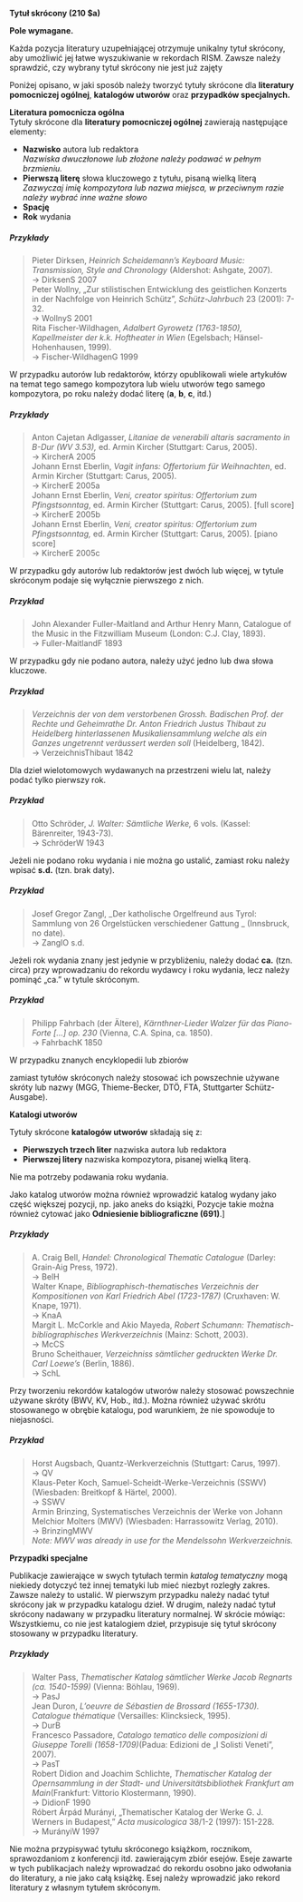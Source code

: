 

**Tytuł skrócony (210 $a)**

**Pole wymagane.**

Każda pozycja literatury uzupełniającej otrzymuje unikalny tytuł skrócony, aby umożliwić jej łatwe wyszukiwanie w rekordach RISM. Zawsze należy sprawdzić, czy wybrany tytuł skrócony nie jest już zajęty  

Poniżej opisano, w jaki sposób należy tworzyć tytuły skrócone dla **literatury pomocniczej ogólnej**, **katalogów utworów** oraz **przypadków specjalnych.**

**Literatura pomocnicza ogólna**    
Tytuły skrócone dla **literatury pomocniczej ogólnej** zawierają następujące elementy:

- **Nazwisko** autora lub redaktora  
_Nazwiska dwuczłonowe lub złożone należy podawać w pełnym brzmieniu._  
- **Pierwszą literę** słowa kluczowego z tytułu, pisaną wielką literą  
_Zazwyczaj imię kompozytora lub nazwa miejsca, w przeciwnym razie należy wybrać inne ważne słowo_  
- **Spację**
- **Rok** wydania

##### Przykłady

> Pieter Dirksen, _Heinrich Scheidemann’s Keyboard Music: Transmission, Style and Chronology_ (Aldershot: Ashgate, 2007).  
>             → DirksenS 2007  
> Peter Wollny, „Zur stilistischen Entwicklung des geistlichen Konzerts in der Nachfolge von Heinrich Schütz”, _Schütz-Jahrbuch_ 23 (2001): 7-32.  
>             → WollnyS 2001  
> Rita Fischer-Wildhagen, _Adalbert Gyrowetz (1763-1850), Kapellmeister der k.k. Hoftheater in Wien_ (Egelsbach; Hänsel-Hohenhausen, 1999).  
>             → Fischer-WildhagenG 1999



W przypadku autorów lub redaktorów, którzy opublikowali wiele artykułów na temat tego samego kompozytora lub wielu utworów tego samego kompozytora, po roku należy dodać literę (**a**, **b**, **c**, itd.)   



##### Przykłady

> Anton Cajetan Adlgasser, _Litaniae de venerabili altaris sacramento in B-Dur (WV 3.53),_ ed. Armin Kircher (Stuttgart: Carus, 2005).  
>             → KircherA 2005  
> Johann Ernst Eberlin, _Vagit infans: Offertorium für Weihnachten_, ed. Armin Kircher (Stuttgart: Carus, 2005).  
>             → KircherE 2005a  
> Johann Ernst Eberlin, _Veni, creator spiritus: Offertorium zum Pfingstsonntag_, ed. Armin Kircher (Stuttgart: Carus, 2005). [full score]  
>             → KircherE 2005b  
> Johann Ernst Eberlin, _Veni, creator spiritus: Offertorium zum Pfingstsonntag,_ ed. Armin Kircher (Stuttgart: Carus, 2005). [piano score]  
>             → KircherE 2005c

W przypadku gdy autorów lub redaktorów jest dwóch lub więcej, w tytule skróconym podaje się wyłącznie pierwszego z nich.



##### Przykład  

> John Alexander Fuller-Maitland and Arthur Henry Mann, Catalogue of the Music in the Fitzwilliam Museum (London: C.J. Clay, 1893).  
>             → Fuller-MaitlandF 1893


W przypadku gdy nie podano autora, należy użyć jedno lub dwa słowa kluczowe.  
##### Przykład

> _Verzeichnis der von dem verstorbenen Grossh. Badischen Prof. der Rechte und Geheimrathe Dr. Anton Friedrich Justus Thibaut zu Heidelberg hinterlassenen Musikaliensammlung welche als ein Ganzes ungetrennt veräussert werden soll_ (Heidelberg, 1842).  
>             → VerzeichnisThibaut 1842



Dla dzieł wielotomowych wydawanych na przestrzeni wielu lat, należy podać tylko pierwszy rok.   
##### Przykład

> Otto Schröder, _J. Walter: Sämtliche Werke,_ 6 vols. (Kassel: Bärenreiter, 1943-73).  
>             → SchröderW 1943

Jeżeli nie podano roku wydania i nie można go ustalić, zamiast roku należy wpisać **s.d.** (tzn. brak daty).

##### Przykład

> Josef Gregor Zangl, _Der katholische Orgelfreund aus Tyrol: Sammlung von 26 Orgelstücken verschiedener Gattung _ (Innsbruck, no date).  
>             → ZanglO s.d.


Jeżeli rok wydania znany jest jedynie w przybliżeniu, należy dodać **ca.** (tzn. circa) przy wprowadzaniu do rekordu wydawcy i roku wydania, lecz należy pominąć „ca.” w tytule skróconym.  
##### Przykład  

> Philipp Fahrbach (der Ältere), _Kärnthner-Lieder Walzer für das Piano-Forte [...] op. 230_ (Vienna, C.A. Spina, ca. 1850).  
>             → FahrbachK 1850

W przypadku znanych encyklopedii lub zbiorów  

 zamiast tytułów skróconych należy stosować ich powszechnie używane skróty lub nazwy (MGG, Thieme-Becker, DTÖ, FTA, Stuttgarter Schütz-Ausgabe).



**Katalogi utworów**

Tytuły skrócone **katalogów utworów** składają się z:

- **Pierwszych trzech liter** nazwiska autora lub redaktora  
- **Pierwszej litery** nazwiska kompozytora, pisanej wielką literą.

Nie ma potrzeby podawania roku wydania.  

Jako katalog utworów można również wprowadzić  katalog wydany jako część większej pozycji, np. jako aneks do książki, Pozycje takie można również cytować jako  **Odniesienie bibliograficzne (691)**.]

##### Przykłady

> A. Craig Bell, _Handel: Chronological Thematic Catalogue_ (Darley: Grain-Aig Press, 1972).  
>             → BelH  
> Walter Knape, _Bibliographisch-thematisches Verzeichnis der Kompositionen von Karl Friedrich Abel (1723-1787)_ (Cruxhaven: W. Knape, 1971).  
>             → KnaA  
> Margit L. McCorkle and Akio Mayeda, _Robert Schumann: Thematisch-bibliographisches Werkverzeichnis_ (Mainz: Schott, 2003).  
>             → McCS  
> Bruno Scheithauer, _Verzeichniss sämtlicher gedruckten Werke Dr. Carl Loewe’s_ (Berlin, 1886).  
>          → SchL

Przy tworzeniu rekordów katalogów utworów należy stosować powszechnie używane skróty (BWV, KV, Hob., itd.). Można również używać skrótu stosowanego w obrębie katalogu, pod warunkiem, że nie spowoduje to niejasności.



##### Przykład  

> Horst Augsbach, Quantz-Werkverzeichnis (Stuttgart: Carus, 1997).  
>            → QV  
> Klaus-Peter Koch, Samuel-Scheidt-Werke-Verzeichnis (SSWV) (Wiesbaden: Breitkopf & Härtel, 2000).  
>            → SSWV  
> Armin Brinzing,  Systematisches Verzeichnis der Werke von Johann Melchior Molters (MWV) (Wiesbaden: Harrassowitz Verlag, 2010).  
>            → BrinzingMWV  
>                _Note: MWV was already in use for the Mendelssohn Werkverzeichnis._



**Przypadki specjalne**

Publikacje zawierające w swych tytułach termin _katalog tematyczny_ mogą niekiedy dotyczyć też innej tematyki lub mieć niezbyt rozległy zakres. Zawsze należy to ustalić. W pierwszym przypadku należy nadać tytuł skrócony jak w przypadku katalogu dzieł. W drugim, należy nadać tytuł skrócony nadawany w przypadku literatury normalnej. W skrócie mówiąc: Wszystkiemu, co nie jest katalogiem dzieł, przypisuje się tytuł skrócony stosowany w przypadku literatury.

##### Przykłady

> Walter Pass, _Thematischer Katalog sämtlicher Werke Jacob Regnarts (ca. 1540-1599)_ (Vienna: Böhlau, 1969).  
>             → PasJ  
> Jean Duron, _L’oeuvre de Sébastien de Brossard (1655-1730). Catalogue thématique_ (Versailles: Klincksieck, 1995).  
>             → DurB  
> Francesco Passadore, _Catalogo tematico delle composizioni di Giuseppe Torelli (1658-1709)_(Padua: Edizioni de „I Solisti Veneti”, 2007).  
>             → PasT  
> Robert Didion and Joachim Schlichte, _Thematischer Katalog der Opernsammlung in der Stadt- und Universitätsbibliothek Frankfurt am Main_(Frankfurt: Vittorio Klostermann, 1990).  
>             → DidionF 1990  
> Róbert Árpád Murányi, „Thematischer Katalog der Werke G. J. Werners in Budapest,” _Acta musicologica_ 38/1-2 (1997): 151-228.  
>             → MurányiW 1997



Nie można przypisywać tytułu skróconego książkom, rocznikom, sprawozdaniom z konferencji  itd. zawierającym zbiór esejów. Eseje zawarte w tych publikacjach należy wprowadzać do rekordu osobno jako odwołania do literatury, a nie jako całą książkę. Esej należy wprowadzić jako rekord literatury z własnym tytułem skróconym.
